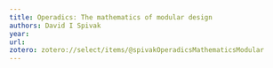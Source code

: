 ```yaml
---
title: Operadics: The mathematics of modular design
authors: David I Spivak
year: 
url: 
zotero: zotero://select/items/@spivakOperadicsMathematicsModular
---
```



